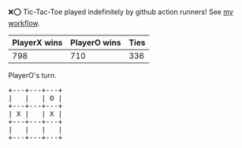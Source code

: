 :x::o: Tic-Tac-Toe played indefinitely by github action runners! See [my workflow](.github/workflows/play.yaml).

|PlayerX wins|PlayerO wins|Ties|
|-|-|-|
|798|710|336|

PlayerO's turn.

<pre>
+---+---+---+
|   |   | O |
+---+---+---+
| X |   | X |
+---+---+---+
|   |   |   |
+---+---+---+
</pre>